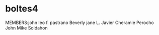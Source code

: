 # boltes4
MEMBERS:john leo f. pastrano
        Beverly jane L. Javier
        Cheramie Perocho
        John Mike Soldahon
